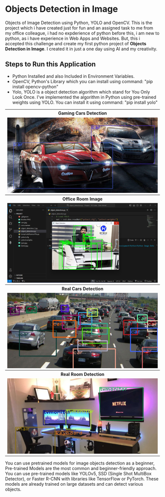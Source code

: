 # Objects Detection in Image
Objects of Image Detection using Python, YOLO and OpenCV. This is the project which i have created just for fun and an assigned task to me from my office colleague, i had no expderience of python before this, i am new to python, as i have experience in Web Apps and Websites. But, this i accepted this challenge and create my first python project of <b>Objects Detection in Image</b>. I created it in just a one day using AI and my creativity.

## Steps to Run this Application
<ul>
  <li>
    Python Installed and also Included in Environment Variables.
  </li>
  <li>
    OpenCV, Python's Library which you can install using command: "pip install opencv-python"
  </li>
  <li>
    Yolo, YOLO is a object detection algorithm which stand for You Only Look Once. I've implemented the algorithm in Python using pre-trained weights using YOLO. You can install it using command: "pip install yolo"
  </li>
</ul>


<table>
  <tbody>
	<tr align="center">
		<th><strong>Gaming Cars Detection</strong></th>
	</tr>
	<tr align="center">
		<td><img src="https://github.com/zainashrafofficial/Image_Objects_Detector/blob/main/detect%20Image%201.jpg"></td>		
	</tr>
	  <tr align="center">
		<th><strong>Office Room Image</strong></th>
	</tr>
	<tr align="center">
		<td style="width: 100%;"><img src="https://github.com/zainashrafofficial/Image_Objects_Detector/blob/main/Brother%20Image%20objects%20Detected.png"></td>
	</tr>
	<tr align="center">
		<th><strong>Real Cars Detection</strong></th>
	</tr>
	<tr align="center">
		<td><img src="https://github.com/zainashrafofficial/Image_Objects_Detector/blob/main/detect%20image%202.jpg"></td>
	</tr>
	<tr align="center">
		<th><strong>Real Room Detection</strong></th>
	</tr>
	<tr align="center">
		<td style="width: 100%;"><img src="https://github.com/zainashrafofficial/Image_Objects_Detector/blob/main/detect%20image%203.jpg"></td>
	</tr>
</tbody>
</table>

You can use pretrained models for image objects detection as a beginner, Pre-trained Models are the most common and beginner-friendly approach. You can use pre-trained models like YOLOv5, SSD (Single Shot MultiBox Detector), or Faster R-CNN with libraries like TensorFlow or PyTorch. These models are already trained on large datasets and can detect various objects.




